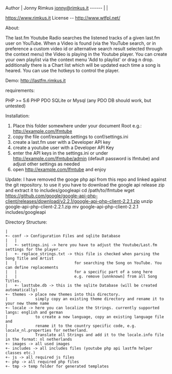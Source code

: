 Author | Jonny Rimkus jonny@rimkus.it
------ | |

https://www.rimkus.it
License -- http://www.wtfpl.net/



About:

The last.fm Youtube Radio searches the listened tracks of a given last.fm user on YouTube.
When a Video is found (via the YouTube search,
or in preference a custom video id or alternative search result selected through the context menu)
the Video is playing in the Youtube player.
You can create your own playlist via the context menu 'Add to playlist' or drag n drop.
additionally there is a Chart list which will be updated each time a song is heared.
You can use the hotkeys to control the player.


Demo: http://lastfm.rimkus.it


requirements:

PHP >= 5.6
PHP PDO SQLite or Mysql (any PDO DB should work, but untested)


Installation:

1. Place this folder somewhere under your document Root e.g.: http://example.com/lfmtube
2. copy the file conf/example.settings to conf/settings.ini
3. create a last.fm user with a Developer API key
4. create a youtube user with a Developer API Key
5. enter the API keys in the settings.ini or under http://example.com/lfmtube/admin 
   (default password is lfmtube) and adjust other settings as needed
6. open http://example.com/lfmtube and enjoy

Update: I have removed the googe php api from this repo and linked against the git repository.
to use it you have to download the google api release zip and extract it to includes/googleapi
cd /path/to/lfmtube
wget https://github.com/google/google-api-php-client/releases/download/v2.2.1/google-api-php-client-2.2.1.zip
unzip google-api-php-client-2.2.1.zip
mv google-api-php-client-2.2.1 includes/googleapi



Directory Structure:
```
|
+- conf -> Configuration Files and sqlite Database
|   |
|   +- settings.ini -> here you have to adjust the Youtube/Last.fm settings for the player.
|   +- replace_strings.txt -> this file is checked when parsing the Song Title and Artist 
|   |                         for searching the Song on YouTube. You can define replacements 
|   |                         for a specific part of a song here 
|   |                         e.g. remove [unnknown] from all Song Titles.
|   +- lasttube.db -> this is the sqlite Database (will be created automatically)
+- themes -> place new themes into this directory. 
|            simply copy an existing theme directory and rename it to your new theme name
+- locale -> here you can localize the Strings. currently supported langs: english and german
|            to create a new language, copy an existing language file and 
|            rename it to the country specific code, e.g. locale_nl.properties for netherland. 
|            Translate all Strings and add it to the locale.info file in the format: nl netherlands
+- images -> all used images
+- includes -> all includes files (youtube php api lastfm helper classes etc.)
+- js -> all required js files 
+- php -> all required php files
+- tmp -> temp folder for generated templates
```

